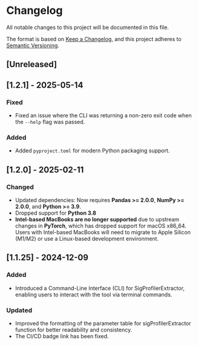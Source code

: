 
# Changelog

All notable changes to this project will be documented in this file.

The format is based on [Keep a Changelog](https://keepachangelog.com/en/1.0.0/), and this project adheres to [Semantic Versioning](https://semver.org/spec/v2.0.0.html).

## [Unreleased]

## [1.2.1] - 2025-05-14

### Fixed
 - Fixed an issue where the CLI was returning a non-zero exit code when the `--help` flag was passed.

 ### Added
- Added `pyproject.toml` for modern Python packaging support.

## [1.2.0] - 2025-02-11

### Changed
- Updated dependencies: Now requires **Pandas >= 2.0.0**, **NumPy >= 2.0.0**, and **Python >= 3.9**.
- Dropped support for **Python 3.8**
- **Intel-based MacBooks are no longer supported** due to upstream changes in **PyTorch**, which has dropped support for macOS x86_64. Users with Intel-based MacBooks will need to migrate to Apple Silicon (M1/M2) or use a Linux-based development environment.

## [1.1.25] - 2024-12-09

### Added
- Introduced a Command-Line Interface (CLI) for SigProfilerExtractor, enabling users to interact with the tool via terminal commands.

### Updated
- Improved the formatting of the parameter table for sigProfilerExtractor function for better readability and consistency.
- The CI/CD badge link has been fixed.
